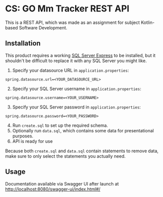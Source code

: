 # CS: GO Mm Tracker REST API

This is a REST API, which was made as an assignment for subject Kotlin-based Software Development.

## Installation

This product requires a working [SQL Server Express](https://www.microsoft.com/en-us/sql-server/sql-server-downloads) to be installed, but it shouldn't be difficult to replace it with any SQL Server you might like.

1. Specify your datasource URL in `application.properties`:
```
spring.datasource.url=<YOUR_DATASOURCE_URL>
```
2. Specify your SQL Server username in `application.properties`:
```
spring.datasource.username=<YOUR_USERNAME>
```
3. Specify your SQL Server password in `application.properties`:
```
spring.datasource.password=<YOUR_PASSWORD>
```
4. Run `create.sql` to set up the required schema.
5. Optionally run `data.sql`, which contains some data for presentational purposes.  
6. API is ready for use

Because both `create.sql` and `data.sql` contain statements to remove data, make sure to only select the statements you actually need.

## Usage

Documentation available via Swagger UI after launch at [http://localhost:8080/swagger-ui/index.html#/](http://localhost:8080/swagger-ui/index.html#/)